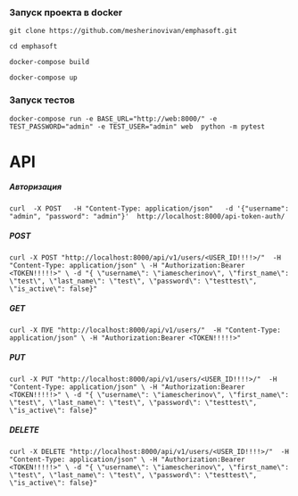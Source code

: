### **Запуск проекта в docker**

`git clone https://github.com/mesherinovivan/emphasoft.git`

`cd emphasoft`

`docker-compose build`

`docker-compose up`

### **Запуск тестов**


`docker-compose run -e BASE_URL="http://web:8000/" -e TEST_PASSWORD="admin" -e TEST_USER="admin" web  python -m pytest` 

# API

##### Авторизация

`curl  -X POST   -H "Content-Type: application/json"   -d '{"username": "admin", "password": "admin"}'  http://localhost:8000/api-token-auth/`

##### POST
`curl -X POST "http://localhost:8000/api/v1/users/<USER_ID!!!!>/"  -H "Content-Type: application/json" \
 -H "Authorization:Bearer <TOKEN!!!!!>" \
 -d "{ \"username\": \"iamescherinov\", \"first_name\": \"test\", \"last_name\": \"test\", \"password\": \"testtest\", \"is_active\": false}"`

##### GET
`curl -X ПУЕ "http://localhost:8000/api/v1/users/"  -H "Content-Type: application/json" \
 -H "Authorization:Bearer <TOKEN!!!!!>" `

##### PUT
`curl -X PUT "http://localhost:8000/api/v1/users/<USER_ID!!!!>/"  -H "Content-Type: application/json" \
 -H "Authorization:Bearer <TOKEN!!!!!>" \
 -d "{ \"username\": \"iamescherinov\", \"first_name\": \"test\", \"last_name\": \"test\", \"password\": \"testtest\", \"is_active\": false}"`
 
##### DELETE
`curl -X DELETE "http://localhost:8000/api/v1/users/<USER_ID!!!!>/"  -H "Content-Type: application/json" \
 -H "Authorization:Bearer <TOKEN!!!!!>" \
 -d "{ \"username\": \"iamescherinov\", \"first_name\": \"test\", \"last_name\": \"test\", \"password\": \"testtest\", \"is_active\": false}"`
